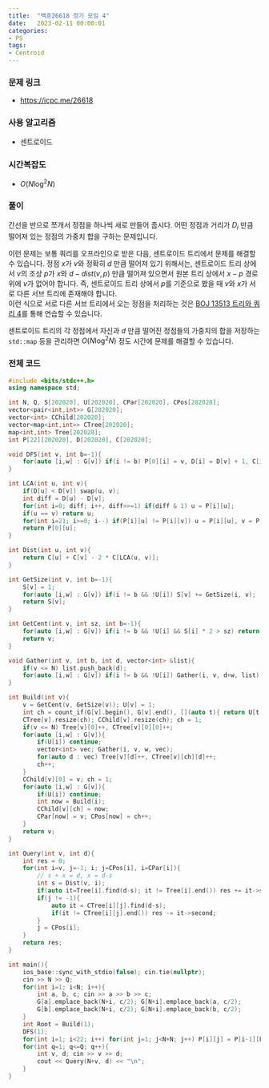 ```yaml
---
title:  "백준26618 정기 모임 4"
date:   2023-02-11 00:00:01
categories:
- PS
tags:
- Centroid
---
```


### 문제 링크
* https://icpc.me/26618

### 사용 알고리즘
* 센트로이드

### 시간복잡도
* $O(N \log^2 N)$

### 풀이
간선을 반으로 쪼개서 정점을 하나씩 새로 만들어 줍시다. 어떤 정점과 거리가 $D_i$ 만큼 떨어져 있는 정점의 가중치 합을 구하는 문제입니다.

이런 문제는 보통 쿼리를 오프라인으로 받은 다음, 센트로이드 트리에서 문제를 해결할 수 있습니다. 정점 $x$가 $v$와 정확히 $d$ 만큼 떨어져 있기 위해서는, 센트로이드 트리 상에서 $v$의 조상 $p$가 $x$와 $d-dist(v, p)$ 만큼 떨어져 있으면서 원본 트리 상에서 $x - p$ 경로 위에 $v$가 없어야 합니다. 즉, 센트로이드 트리 상에서 $p$를 기준으로 봤을 때 $v$와 $x$가 서로 다른 서브 트리에 존재해야 합니다.<br>
이런 식으로 서로 다른 서브 트리에서 오는 정점을 처리하는 것은 [BOJ 13513 트리와 쿼리 4](https://www.acmicpc.net/problem/13513)를 통해 연습할 수 있습니다.

센트로이드 트리의 각 정점에서 자신과 $d$ 만큼 떨어진 정점들의 가중치의 합을 저장하는 `std::map` 등을 관리하면 $O(N \log^2 N)$ 정도 시간에 문제를 해결할 수 있습니다.

### 전체 코드
```cpp
#include <bits/stdc++.h>
using namespace std;

int N, Q, S[202020], U[202020], CPar[202020], CPos[202020];
vector<pair<int,int>> G[202020];
vector<int> CChild[202020];
vector<map<int,int>> CTree[202020];
map<int,int> Tree[202020];
int P[22][202020], D[202020], C[202020];

void DFS(int v, int b=-1){
    for(auto [i,w] : G[v]) if(i != b) P[0][i] = v, D[i] = D[v] + 1, C[i] = C[v] + w, DFS(i, v);
}

int LCA(int u, int v){
    if(D[u] < D[v]) swap(u, v);
    int diff = D[u] - D[v];
    for(int i=0; diff; i++, diff>>=1) if(diff & 1) u = P[i][u];
    if(u == v) return u;
    for(int i=21; i>=0; i--) if(P[i][u] != P[i][v]) u = P[i][u], v = P[i][v];
    return P[0][u];
}

int Dist(int u, int v){
    return C[u] + C[v] - 2 * C[LCA(u, v)];
}

int GetSize(int v, int b=-1){
    S[v] = 1;
    for(auto [i,w] : G[v]) if(i != b && !U[i]) S[v] += GetSize(i, v);
    return S[v];
}

int GetCent(int v, int sz, int b=-1){
    for(auto [i,w] : G[v]) if(i != b && !U[i] && S[i] * 2 > sz) return GetCent(i, sz, v);
    return v;
}

void Gather(int v, int b, int d, vector<int> &list){
    if(v <= N) list.push_back(d);
    for(auto [i,w] : G[v]) if(i != b && !U[i]) Gather(i, v, d+w, list);
}

int Build(int v){
    v = GetCent(v, GetSize(v)); U[v] = 1;
    int ch = count_if(G[v].begin(), G[v].end(), [](auto t){ return U[t.first] == 0; }) + 1;
    CTree[v].resize(ch); CChild[v].resize(ch); ch = 1;
    if(v <= N) Tree[v][0]++, CTree[v][0][0]++;
    for(auto [i,w] : G[v]){
        if(U[i]) continue;
        vector<int> vec; Gather(i, v, w, vec);
        for(auto d : vec) Tree[v][d]++, CTree[v][ch][d]++;
        ch++;
    }
    CChild[v][0] = v; ch = 1;
    for(auto [i,w] : G[v]){
        if(U[i]) continue;
        int now = Build(i);
        CChild[v][ch] = now;
        CPar[now] = v; CPos[now] = ch++;
    }
    return v;
}

int Query(int v, int d){
    int res = 0;
    for(int i=v, j=-1; i; j=CPos[i], i=CPar[i]){
        // s + x = d, x = d-s
        int s = Dist(v, i);
        if(auto it=Tree[i].find(d-s); it != Tree[i].end()) res += it->second;
        if(j != -1){
            auto it = CTree[i][j].find(d-s);
            if(it != CTree[i][j].end()) res -= it->second;
        }
        j = CPos[i];
    }
    return res;
}

int main(){
    ios_base::sync_with_stdio(false); cin.tie(nullptr);
    cin >> N >> Q;
    for(int i=1; i<N; i++){
        int a, b, c; cin >> a >> b >> c;
        G[a].emplace_back(N+i, c/2); G[N+i].emplace_back(a, c/2);
        G[b].emplace_back(N+i, c/2); G[N+i].emplace_back(b, c/2);
    }
    int Root = Build(1);
    DFS(1);
    for(int i=1; i<22; i++) for(int j=1; j<N+N; j++) P[i][j] = P[i-1][P[i-1][j]];
    for(int q=1; q<=Q; q++){
        int v, d; cin >> v >> d;
        cout << Query(N+v, d) << "\n";
    }
}
```
